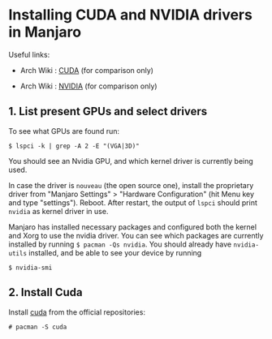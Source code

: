 # Installing CUDA and NVIDIA drivers in Manjaro

[arch-cuda]: https://wiki.archlinux.org/title/GPGPU#CUDA

Useful links:

- Arch Wiki : [CUDA][arch-cuda] (for comparison only)

- Arch Wiki : [NVIDIA](https://wiki.archlinux.org/title/NVIDIA#Installation) (for comparison only)

## 1. List present GPUs and select drivers

To see what GPUs are found run:
```
$ lspci -k | grep -A 2 -E "(VGA|3D)"
```
You should see an Nvidia GPU, and which kernel driver is currently being used. 

In case the driver is `nouveau` (the open source one), install the proprietary driver from "Manjaro Settings" > "Hardware Configuration" (hit Menu key and type "settings"). Reboot. 
After restart, the output of `lspci` should print `nvidia` as kernel driver in use. 

Manjaro has installed necessary packages and configured both the kernel and Xorg to use the nvidia driver. You can see which packages are currently installed by running `$ pacman -Qs nvidia`. You should already have `nvidia-utils` installed, and be able to see your device by running

```
$ nvidia-smi
``` 


## 2. Install Cuda

Install [cuda][arch-cuda] from the official repositories:
```
# pacman -S cuda
```
